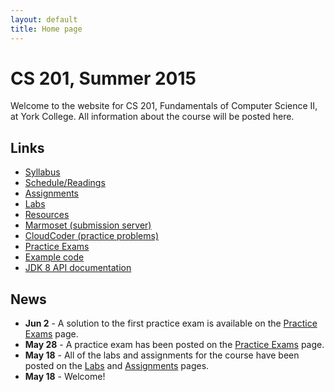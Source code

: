 ```yaml
---
layout: default
title: Home page
---
```


# CS 201, Summer 2015

Welcome to the website for CS 201, Fundamentals of Computer Science II, at York College.  All information about the course will be posted here.

## Links

<ul>
  <li><a href="syllabus.html">Syllabus</a></li>
  <li><a href="schedule.html">Schedule/Readings</a></li>
  <li><a href="assign/index.html">Assignments</a></li>
  <li><a href="labs/index.html">Labs</a></li>
  <li><a href="resources/index.html">Resources</a></li>
  <li><a href="https://cs.ycp.edu/marmoset">Marmoset (submission server)</a></li>
  <li><a href="https://cs.ycp.edu/cloudcoder">CloudCoder (practice problems)</a></li>
  <li><a href="practice/index.html">Practice Exams</a></li>
  <li><a href="examples/index.html">Example code</a></li>
  <li><a href="https://docs.oracle.com/javase/8/docs/api/">JDK 8 API documentation</a></li>
</ul>

## News

* **Jun 2** - A solution to the first practice exam is available on the [Practice Exams](practice/index.html) page.
* **May 28** - A practice exam has been posted on the [Practice Exams](practice/index.html) page.
* **May 18** - All of the labs and assignments for the course have been posted on the [Labs](labs/index.html) and [Assignments](assign/index.html) pages.
* **May 18** - Welcome!
